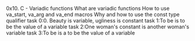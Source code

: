 0x10. C - Variadic functions
What are variadic functions
How to use va_start, va_arg and va_end macros
Why and how to use the const type qualifier
task 0:0. Beauty is variable, ugliness is constant
task 1:To be is to be the value of a variable
task 2:One woman's constant is another woman's variable
task 3:To be is a to be the value of a variable
